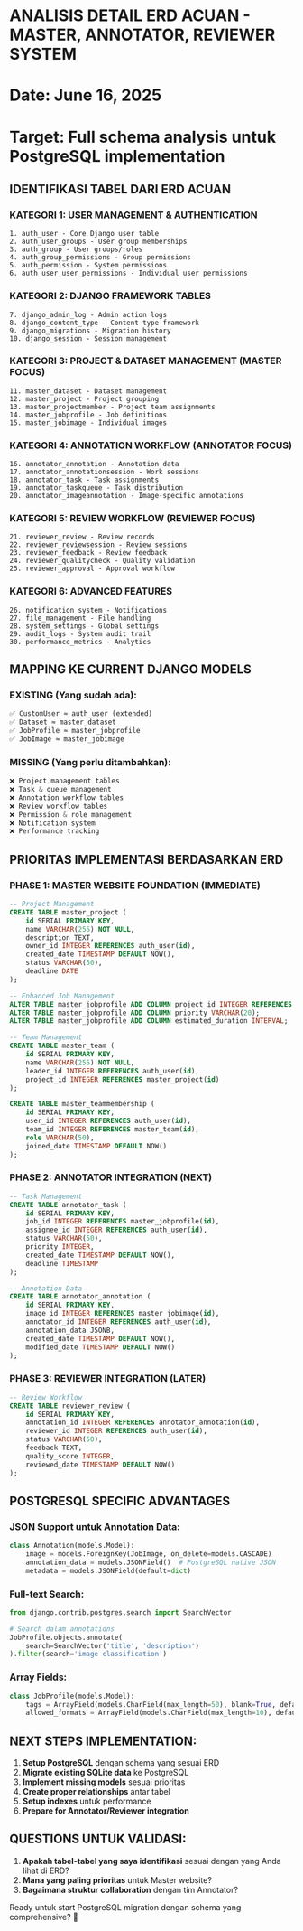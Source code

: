 # ANALISIS DETAIL ERD ACUAN - MASTER, ANNOTATOR, REVIEWER SYSTEM
# Date: June 16, 2025
# Target: Full schema analysis untuk PostgreSQL implementation

## IDENTIFIKASI TABEL DARI ERD ACUAN

### KATEGORI 1: USER MANAGEMENT & AUTHENTICATION
```
1. auth_user - Core Django user table
2. auth_user_groups - User group memberships
3. auth_group - User groups/roles
4. auth_group_permissions - Group permissions
5. auth_permission - System permissions
6. auth_user_user_permissions - Individual user permissions
```

### KATEGORI 2: DJANGO FRAMEWORK TABLES
```
7. django_admin_log - Admin action logs
8. django_content_type - Content type framework
9. django_migrations - Migration history
10. django_session - Session management
```

### KATEGORI 3: PROJECT & DATASET MANAGEMENT (MASTER FOCUS)
```
11. master_dataset - Dataset management
12. master_project - Project grouping
13. master_projectmember - Project team assignments
14. master_jobprofile - Job definitions
15. master_jobimage - Individual images
```

### KATEGORI 4: ANNOTATION WORKFLOW (ANNOTATOR FOCUS)
```
16. annotator_annotation - Annotation data
17. annotator_annotationsession - Work sessions
18. annotator_task - Task assignments
19. annotator_taskqueue - Task distribution
20. annotator_imageannotation - Image-specific annotations
```

### KATEGORI 5: REVIEW WORKFLOW (REVIEWER FOCUS)
```
21. reviewer_review - Review records
22. reviewer_reviewsession - Review sessions
23. reviewer_feedback - Review feedback
24. reviewer_qualitycheck - Quality validation
25. reviewer_approval - Approval workflow
```

### KATEGORI 6: ADVANCED FEATURES
```
26. notification_system - Notifications
27. file_management - File handling
28. system_settings - Global settings
29. audit_logs - System audit trail
30. performance_metrics - Analytics
```

## MAPPING KE CURRENT DJANGO MODELS

### EXISTING (Yang sudah ada):
```python
✅ CustomUser ≈ auth_user (extended)
✅ Dataset ≈ master_dataset
✅ JobProfile ≈ master_jobprofile  
✅ JobImage ≈ master_jobimage
```

### MISSING (Yang perlu ditambahkan):
```python
❌ Project management tables
❌ Task & queue management
❌ Annotation workflow tables
❌ Review workflow tables
❌ Permission & role management
❌ Notification system
❌ Performance tracking
```

## PRIORITAS IMPLEMENTASI BERDASARKAN ERD

### PHASE 1: MASTER WEBSITE FOUNDATION (IMMEDIATE)
```sql
-- Project Management
CREATE TABLE master_project (
    id SERIAL PRIMARY KEY,
    name VARCHAR(255) NOT NULL,
    description TEXT,
    owner_id INTEGER REFERENCES auth_user(id),
    created_date TIMESTAMP DEFAULT NOW(),
    status VARCHAR(50),
    deadline DATE
);

-- Enhanced Job Management  
ALTER TABLE master_jobprofile ADD COLUMN project_id INTEGER REFERENCES master_project(id);
ALTER TABLE master_jobprofile ADD COLUMN priority VARCHAR(20);
ALTER TABLE master_jobprofile ADD COLUMN estimated_duration INTERVAL;

-- Team Management
CREATE TABLE master_team (
    id SERIAL PRIMARY KEY,
    name VARCHAR(255) NOT NULL,
    leader_id INTEGER REFERENCES auth_user(id),
    project_id INTEGER REFERENCES master_project(id)
);

CREATE TABLE master_teammembership (
    id SERIAL PRIMARY KEY,
    user_id INTEGER REFERENCES auth_user(id),
    team_id INTEGER REFERENCES master_team(id),
    role VARCHAR(50),
    joined_date TIMESTAMP DEFAULT NOW()
);
```

### PHASE 2: ANNOTATOR INTEGRATION (NEXT)
```sql
-- Task Management
CREATE TABLE annotator_task (
    id SERIAL PRIMARY KEY,
    job_id INTEGER REFERENCES master_jobprofile(id),
    assignee_id INTEGER REFERENCES auth_user(id),
    status VARCHAR(50),
    priority INTEGER,
    created_date TIMESTAMP DEFAULT NOW(),
    deadline TIMESTAMP
);

-- Annotation Data
CREATE TABLE annotator_annotation (
    id SERIAL PRIMARY KEY,
    image_id INTEGER REFERENCES master_jobimage(id),
    annotator_id INTEGER REFERENCES auth_user(id),
    annotation_data JSONB,
    created_date TIMESTAMP DEFAULT NOW(),
    modified_date TIMESTAMP DEFAULT NOW()
);
```

### PHASE 3: REVIEWER INTEGRATION (LATER)
```sql
-- Review Workflow
CREATE TABLE reviewer_review (
    id SERIAL PRIMARY KEY,
    annotation_id INTEGER REFERENCES annotator_annotation(id),
    reviewer_id INTEGER REFERENCES auth_user(id),
    status VARCHAR(50),
    feedback TEXT,
    quality_score INTEGER,
    reviewed_date TIMESTAMP DEFAULT NOW()
);
```

## POSTGRESQL SPECIFIC ADVANTAGES

### JSON Support untuk Annotation Data:
```python
class Annotation(models.Model):
    image = models.ForeignKey(JobImage, on_delete=models.CASCADE)
    annotation_data = models.JSONField()  # PostgreSQL native JSON
    metadata = models.JSONField(default=dict)
```

### Full-text Search:
```python
from django.contrib.postgres.search import SearchVector

# Search dalam annotations
JobProfile.objects.annotate(
    search=SearchVector('title', 'description')
).filter(search='image classification')
```

### Array Fields:
```python
class JobProfile(models.Model):
    tags = ArrayField(models.CharField(max_length=50), blank=True, default=list)
    allowed_formats = ArrayField(models.CharField(max_length=10), default=list)
```

## NEXT STEPS IMPLEMENTATION:

1. **Setup PostgreSQL** dengan schema yang sesuai ERD
2. **Migrate existing SQLite data** ke PostgreSQL
3. **Implement missing models** sesuai prioritas
4. **Create proper relationships** antar tabel
5. **Setup indexes** untuk performance
6. **Prepare for Annotator/Reviewer integration**

## QUESTIONS UNTUK VALIDASI:

1. **Apakah tabel-tabel yang saya identifikasi** sesuai dengan yang Anda lihat di ERD?
2. **Mana yang paling prioritas** untuk Master website?
3. **Bagaimana struktur collaboration** dengan tim Annotator?

Ready untuk start PostgreSQL migration dengan schema yang comprehensive? 🚀
